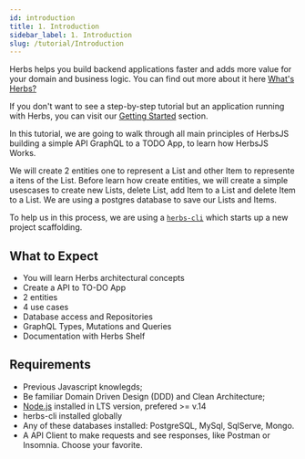 ```yaml
---
id: introduction
title: 1. Introduction
sidebar_label: 1. Introduction
slug: /tutorial/Introduction
---
```


Herbs helps you build backend applications faster and adds more value for your domain and business logic. You can find out more about it here [What's Herbs?](/docs/introduction/whats-herbs)

If you don't want to see a step-by-step tutorial but an application running with Herbs, you can visit our [Getting Started](/docs) section.

In this tutorial, we are going to walk through all main principles of HerbsJS building a simple API GraphQL to a TODO App, to learn how HerbsJS Works. 

We will create 2 entities one to represent a List and other Item to represente a itens of the List. Before learn how create entities, we will create a simple usescases to create new Lists, delete List, add Item to a List and delete Item to a List. We are using a postgres database to save our Lists and Items. 

To help us in this process, we are using a [`herbs-cli`](https://github.com/herbsjs/herbs-cli) which starts up a new project scaffolding.


## What to Expect

- You will learn Herbs architectural concepts
- Create a API to TO-DO App
- 2 entities
- 4 use cases
- Database access and Repositories
- GraphQL Types, Mutations and Queries
- Documentation with Herbs Shelf

## Requirements

- Previous Javascript knowlegds;
- Be familiar Domain Driven Design (DDD) and Clean Architecture;
- [Node.js](https://nodejs.org/en/) installed in LTS version, prefered >= v.14
- herbs-cli installed globally
- Any of these databases installed: PostgreSQL, MySql, SqlServe, Mongo.
- A API Client to make requests and see responses, like Postman or Insomnia. Choose your favorite.
